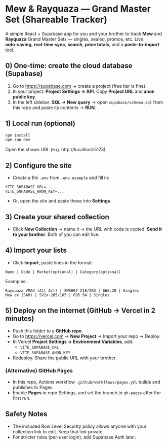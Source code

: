 # Mew & Rayquaza — Grand Master Set (Shareable Tracker)

A simple React + Supabase app for you and your brother to track **Mew** and **Rayquaza** Grand Master Sets — singles, sealed, promos, etc. Live **auto‑saving**, **real‑time sync**, **search**, **price totals**, and a **paste-to-import** tool.

## 0) One‑time: create the cloud database (Supabase)
1. Go to https://supabase.com → create a project (free tier is fine).
2. In your project: **Project Settings → API**. Copy **Project URL** and **anon public key**.
3. In the left sidebar: **SQL → New query** → open `supabase/schema.sql` from this repo and paste its contents → **RUN**.

## 1) Local run (optional)
```bash
npm install
npm run dev
```
Open the shown URL (e.g. http://localhost:5173).

## 2) Configure the site
- Create a file `.env` from `.env.example` and fill in:
```
VITE_SUPABASE_URL=...
VITE_SUPABASE_ANON_KEY=...
```
- Or, open the site and paste these into **Settings**.

## 3) Create your shared collection
- Click **New Collection** → name it → the URL with code is copied. **Send it to your brother**. Both of you can edit live.

## 4) Import your lists
- Click **Import**, paste lines in the format:
```
Name | Code | Market(optional) | Category(optional)
```
Examples:
```
Rayquaza VMAX (Alt Art) | SWSH07-218/203 | 666.20 | Singles
Mew ex (SAR) | SV2a-205/165 | 695.54 | Singles
```

## 5) Deploy on the internet (GitHub → Vercel in 2 minutes)
- Push this folder to a **GitHub repo**.
- Go to https://vercel.com → **New Project** → Import your repo → Deploy.
- In Vercel **Project Settings → Environment Variables**, add:
  - `VITE_SUPABASE_URL`
  - `VITE_SUPABASE_ANON_KEY`
- Redeploy. Share the public URL with your brother.

### (Alternative) GitHub Pages
- In this repo, Actions workflow `.github/workflows/pages.yml` builds and publishes to Pages.
- Enable **Pages** in repo Settings, and set the branch to `gh-pages` after the first run.

## Safety Notes
- The included Row Level Security policy allows anyone with your collection link to edit. Keep that link private.
- For stricter rules (per-user login), add Supabase Auth later.
